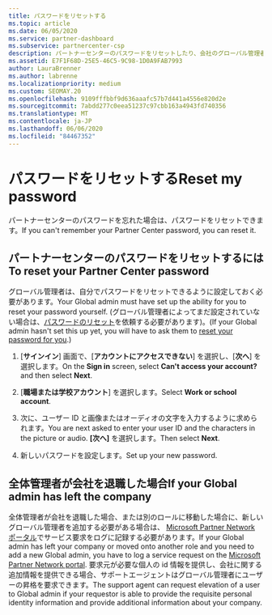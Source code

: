 ```yaml
---
title: パスワードをリセットする
ms.topic: article
ms.date: 06/05/2020
ms.service: partner-dashboard
ms.subservice: partnercenter-csp
description: パートナーセンターのパスワードをリセットしたり、会社のグローバル管理者から支援を受けたりする方法について説明します。また、新しいパートナーセンターのグローバル管理者を追加する方法についても説明します。
ms.assetid: E7F1F68D-25E5-46C5-9C98-1D0A9FAB7993
author: LauraBrenner
ms.author: labrenne
ms.localizationpriority: medium
ms.custom: SEOMAY.20
ms.openlocfilehash: 9109fffbbf9d636aaafc57b7d441a4556e820d2e
ms.sourcegitcommit: 7abdd277c0eea51237c97cbb163a4943fd740356
ms.translationtype: MT
ms.contentlocale: ja-JP
ms.lasthandoff: 06/06/2020
ms.locfileid: "84467352"
---
```

# <a name="reset-my-password"></a><span data-ttu-id="f0148-103">パスワードをリセットする</span><span class="sxs-lookup"><span data-stu-id="f0148-103">Reset my password</span></span>

<span data-ttu-id="f0148-104">パートナーセンターのパスワードを忘れた場合は、パスワードをリセットできます。</span><span class="sxs-lookup"><span data-stu-id="f0148-104">If you can't remember your Partner Center password, you can reset it.</span></span>

## <a name="to-reset-your-partner-center-password"></a><span data-ttu-id="f0148-105">パートナーセンターのパスワードをリセットするには</span><span class="sxs-lookup"><span data-stu-id="f0148-105">To reset your Partner Center password</span></span>

<span data-ttu-id="f0148-106">グローバル管理者は、自分でパスワードをリセットできるように設定しておく必要があります。</span><span class="sxs-lookup"><span data-stu-id="f0148-106">Your Global admin must have set up the ability for you to reset your password yourself.</span></span> <span data-ttu-id="f0148-107">(グローバル管理者によってまだ設定されていない場合は、[パスワードのリセット](reset-a-user-password.md)を依頼する必要があります)。</span><span class="sxs-lookup"><span data-stu-id="f0148-107">(If your Global admin hasn't set this up yet, you will have to ask them to [reset your password for you](reset-a-user-password.md).)</span></span>

1. <span data-ttu-id="f0148-108">[**サインイン**] 画面で、[**アカウントにアクセスできない**] を選択し、[**次へ**] を選択します。</span><span class="sxs-lookup"><span data-stu-id="f0148-108">On the **Sign in** screen, select **Can't access your account?** and then select **Next**.</span></span>

2. <span data-ttu-id="f0148-109">[**職場または学校アカウント**] を選択します。</span><span class="sxs-lookup"><span data-stu-id="f0148-109">Select **Work or school account**.</span></span>

3. <span data-ttu-id="f0148-110">次に、ユーザー ID と画像またはオーディオの文字を入力するように求められます。</span><span class="sxs-lookup"><span data-stu-id="f0148-110">You are next asked to enter your user ID and the characters in the picture or audio.</span></span> <span data-ttu-id="f0148-111">**[次へ]** を選択します。</span><span class="sxs-lookup"><span data-stu-id="f0148-111">Then select **Next**.</span></span>

4. <span data-ttu-id="f0148-112">新しいパスワードを設定します。</span><span class="sxs-lookup"><span data-stu-id="f0148-112">Set up your new password.</span></span>

## <a name="if-your-global-admin-has-left-the-company"></a><span data-ttu-id="f0148-113">全体管理者が会社を退職した場合</span><span class="sxs-lookup"><span data-stu-id="f0148-113">If your Global admin has left the company</span></span>

<span data-ttu-id="f0148-114">全体管理者が会社を退職した場合、または別のロールに移動した場合に、新しいグローバル管理者を追加する必要がある場合は、 [Microsoft Partner Network ポータル](https://partner.microsoft.com/commercial#/)でサービス要求をログに記録する必要があります。</span><span class="sxs-lookup"><span data-stu-id="f0148-114">If your Global admin has left your company or moved onto another role and you need to add a new Global admin, you have to log a service request on the [Microsoft Partner Network portal](https://partner.microsoft.com/commercial#/).</span></span> <span data-ttu-id="f0148-115">要求元が必要な個人の id 情報を提供し、会社に関する追加情報を提供できる場合、サポートエージェントはグローバル管理者にユーザーの昇格を要求できます。</span><span class="sxs-lookup"><span data-stu-id="f0148-115">The support agent can request elevation of a user to Global admin if your requestor is able to provide the requisite personal identity information and provide additional information about your company.</span></span>
